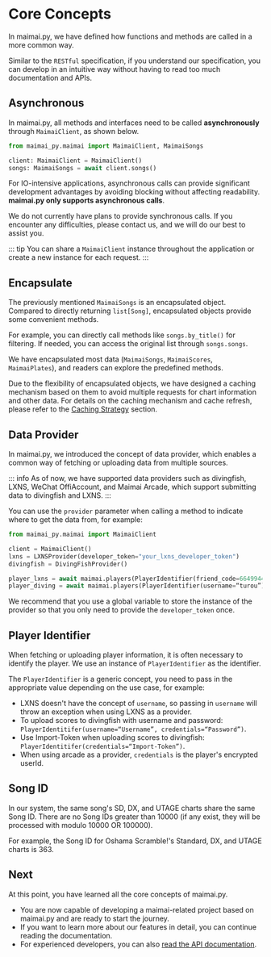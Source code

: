 # Core Concepts

In maimai.py, we have defined how functions and methods are called in a more common way.

Similar to the `RESTful` specification, if you understand our specification, you can develop in an intuitive way without having to read too much documentation and APIs.

## Asynchronous

In maimai.py, all methods and interfaces need to be called **asynchronously** through `MaimaiClient`, as shown below.

```python
from maimai_py.maimai import MaimaiClient, MaimaiSongs

client: MaimaiClient = MaimaiClient()
songs: MaimaiSongs = await client.songs()
```

For IO-intensive applications, asynchronous calls can provide significant development advantages by avoiding blocking without affecting readability. **maimai.py only supports asynchronous calls**.

We do not currently have plans to provide synchronous calls. If you encounter any difficulties, please contact us, and we will do our best to assist you.

::: tip
You can share a `MaimaiClient` instance throughout the application or create a new instance for each request.
:::

## Encapsulate

The previously mentioned `MaimaiSongs` is an encapsulated object. Compared to directly returning `list[Song]`, encapsulated objects provide some convenient methods.

For example, you can directly call methods like `songs.by_title()` for filtering. If needed, you can access the original list through `songs.songs`.

We have encapsulated most data (`MaimaiSongs`, `MaimaiScores`, `MaimaiPlates`), and readers can explore the predefined methods.

Due to the flexibility of encapsulated objects, we have designed a caching mechanism based on them to avoid multiple requests for chart information and other data. For details on the caching mechanism and cache refresh, please refer to the [Caching Strategy](./caches.md) section.

## Data Provider

In maimai.py, we introduced the concept of data provider, which enables a common way of fetching or uploading data from multiple sources.

::: info
As of now, we have supported data providers such as divingfish, LXNS, WeChat OffiAccount, and Maimai Arcade, which support submitting data to divingfish and LXNS.
:::

You can use the `provider` parameter when calling a method to indicate where to get the data from, for example:

```python
from maimai_py.maimai import MaimaiClient

client = MaimaiClient()
lxns = LXNSProvider(developer_token="your_lxns_developer_token")
divingfish = DivingFishProvider()

player_lxns = await maimai.players(PlayerIdentifier(friend_code=664994421382429), provider=lxns)
player_diving = await maimai.players(PlayerIdentifier(username=“turou”), provider=divingfish)
```

We recommend that you use a global variable to store the instance of the provider so that you only need to provide the `developer_token` once.

## Player Identifier

When fetching or uploading player information, it is often necessary to identify the player. We use an instance of ``PlayerIdentifier`` as the identifier.

The `PlayerIdentifier` is a generic concept, you need to pass in the appropriate value depending on the use case, for example:

- LXNS doesn't have the concept of `username`, so passing in `username` will throw an exception when using LXNS as a provider.
- To upload scores to divingfish with username and password: `PlayerIdentitifer(username=“Username”, credentials=“Password”)`.
- Use Import-Token when uploading scores to divingfish: `PlayerIdentitifer(credentials=“Import-Token”)`.
- When using arcade as a provider, `credentials` is the player's encrypted userId.

## Song ID

In our system, the same song's SD, DX, and UTAGE charts share the same Song ID. There are no Song IDs greater than 10000 (if any exist, they will be processed with modulo 10000 OR 100000).

For example, the Song ID for Oshama Scramble!'s Standard, DX, and UTAGE charts is 363.

## Next

At this point, you have learned all the core concepts of maimai.py.

- You are now capable of developing a maimai-related project based on maimai.py and are ready to start the journey.
- If you want to learn more about our features in detail, you can continue reading the documentation.
- For experienced developers, you can also [read the API documentation](https://api.maimai.turou.fun/maimai_py).